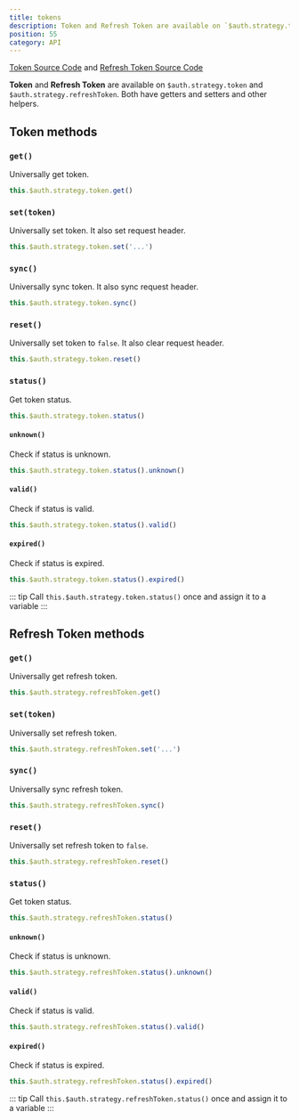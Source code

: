 ```yaml
---
title: tokens
description: Token and Refresh Token are available on `$auth.strategy.token` and `$auth.strategy.refreshToken`. Both have getters and setters and other helpers.
position: 55
category: API
---
```


[Token Source Code](https://github.com/nuxt-community/auth-module/blob/dev/src/inc/token.ts) and [Refresh Token Source Code](https://github.com/nuxt-community/auth-module/blob/dev/src/inc/refresh-token.ts)

**Token** and **Refresh Token** are available on `$auth.strategy.token` and `$auth.strategy.refreshToken`. Both have getters and setters and other helpers.

## Token methods

### `get()`

Universally get token.

```js
this.$auth.strategy.token.get()
```

### `set(token)`

Universally set token. It also set request header.

```js
this.$auth.strategy.token.set('...')
```

### `sync()`

Universally sync token. It also sync request header.

```js
this.$auth.strategy.token.sync()
```

### `reset()`

Universally set token to `false`.  It also clear request header.

```js
this.$auth.strategy.token.reset()
```

### `status()`

Get token status. 

```js
this.$auth.strategy.token.status()
```

#### `unknown()`

Check if status is unknown.

```js
this.$auth.strategy.token.status().unknown()
```

#### `valid()`

Check if status is valid.

```js
this.$auth.strategy.token.status().valid()
```

#### `expired()`

Check if status is expired.

```js
this.$auth.strategy.token.status().expired()
```

::: tip
Call `this.$auth.strategy.token.status()` once and assign it to a variable
:::

## Refresh Token methods

### `get()`

Universally get refresh token.

```js
this.$auth.strategy.refreshToken.get()
```

### `set(token)`

Universally set refresh token.

```js
this.$auth.strategy.refreshToken.set('...')
```

### `sync()`

Universally sync refresh token.

```js
this.$auth.strategy.refreshToken.sync()
```

### `reset()`

Universally set refresh token to `false`.

```js
this.$auth.strategy.refreshToken.reset()
```

### `status()`

Get token status. 

```js
this.$auth.strategy.refreshToken.status()
```

#### `unknown()`

Check if status is unknown.

```js
this.$auth.strategy.refreshToken.status().unknown()
```

#### `valid()`

Check if status is valid.

```js
this.$auth.strategy.refreshToken.status().valid()
```

#### `expired()`

Check if status is expired.

```js
this.$auth.strategy.refreshToken.status().expired()
```

::: tip
Call `this.$auth.strategy.refreshToken.status()` once and assign it to a variable
:::
